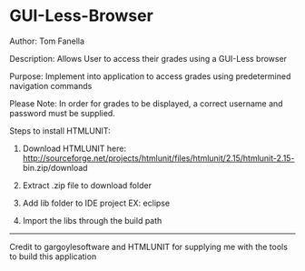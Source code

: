 GUI-Less-Browser
================

Author:
Tom Fanella

Description:
Allows User to access their grades using a GUI-Less browser

Purpose:
Implement into application to access grades using predetermined navigation commands

Please Note:
In order for grades to be displayed, a correct username and password must be supplied.

Steps to install HTMLUNIT:
1. Download HTMLUNIT here:       http://sourceforge.net/projects/htmlunit/files/htmlunit/2.15/htmlunit-2.15-      bin.zip/download

2. Extract .zip file to download folder

3. Add lib folder to IDE project EX: eclipse

4. Import the libs through the build path

---------------------------------------------------------------------------------------
Credit to gargoylesoftware and HTMLUNIT for supplying me with the tools to build this application